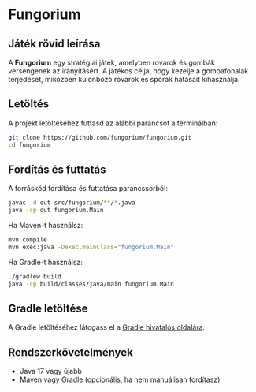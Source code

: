 # Fungorium

## Játék rövid leírása
A **Fungorium** egy stratégiai játék, amelyben rovarok és gombák versengenek az irányításért. A játékos célja, hogy kezelje a gombafonalak terjedését, miközben különböző rovarok és spórák hatásait kihasználja.

## Letöltés
A projekt letöltéséhez futtasd az alábbi parancsot a terminálban:

```sh
git clone https://github.com/fungorium/fungorium.git
cd fungorium
```

## Fordítás és futtatás
A forráskód fordítása és futtatása parancssorból:

```sh
javac -d out src/fungorium/**/*.java
java -cp out fungorium.Main
```

Ha Maven-t használsz:

```sh
mvn compile
mvn exec:java -Dexec.mainClass="fungorium.Main"
```

Ha Gradle-t használsz:

```sh
./gradlew build
java -cp build/classes/java/main fungorium.Main
```
## Gradle letöltése
A Gradle letöltéséhez látogass el a [Gradle hivatalos oldalára](https://gradle.org/install/).

## Rendszerkövetelmények
- Java 17 vagy újabb
- Maven vagy Gradle (opcionális, ha nem manuálisan fordítasz)

